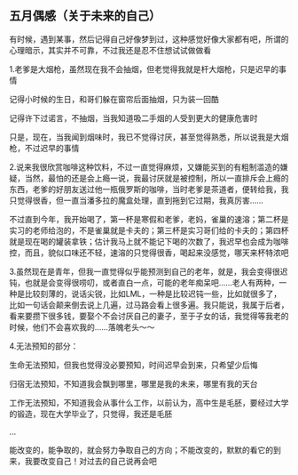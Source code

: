 ## 五月偶感（关于未来的自己） ##

有时候，遇到某事，然后记得自己好像梦到过，这种感觉好像大家都有吧，所谓的心理暗示，其实并不可靠，不过我还是忍不住想试试做做看

 

1.老爹是大烟枪，虽然现在我不会抽烟，但老觉得我就是杆大烟枪，只是迟早的事情

 

记得小时候的生日，和哥们躲在窗帘后面抽烟，只为装一回酷

 

记得许下过诺言，不抽烟，当我知道吸二手烟的人受到更大的健康危害时

 

只是，现在，当我闻到烟味时，我已不觉得讨厌，甚至觉得熟悉，所以说我是大烟枪，不过迟早的事情

 

2.说来我很欣赏咖啡这种饮料，不过一直觉得麻烦，又嫌能买到的有粗制滥造的嫌疑，当然，最怕的还是会上瘾一说，我最讨厌就是被控制，所以一直排斥会上瘾的东西，老爹的好朋友送过他一瓶俄罗斯的咖啡，当时老爹是茶道者，便转给我，我只觉得很香，但一直当潘多拉的魔盒处理，直到拖到它过期，我真厉害……

 

不过直到今年，我开始喝了，第一杯是寒假和老爹，老妈，雀巢的速溶；第二杯是实习的老师给泡的，不是雀巢就是卡夫的；第三杯是实习哥们给的卡夫的；第四杯就是现在喝的罐装拿铁；估计我马上就不能记下喝的次数了，我迟早也会成为咖啡控，而且，貌似口味还不轻，速溶的只觉得很香，喝起来没感觉，哪天来杯特浓吧

 

3.虽然现在是青年，但我一直觉得似乎能预测到自己的老年，就是，我会变得很迟钝，也就是会变得很唠叨，或者直白一点，可能的老年痴呆吧……老人有两种，一种是比较刻薄的，说话尖锐，比如LML，一种是比较迟钝一些，比如就很多了，比如一句话会颠来倒去说上几遍，过马路会看上很多遍。我只能说，我属于后者，看来要攒下很多钱，要娶个不会讨厌自己的妻子，至于子女的话，我觉得等我老的时候，他们不会喜欢我的……落魄老头～～

 

4.无法预知的部分：

 

生命无法预知，但我也觉得没必要预知，时间迟早会到来，只希望少后悔

 

归宿无法预知，不知道我会飘到哪里，哪里是我的未来，哪里有我的天台

 

工作无法预知，不知道我会从事什么工作，以前认为，高中生是毛胚，要经过大学的锻造，现在大学毕业了，只觉得，我还是毛胚

 

...


 
能改变的，能争取的，就会努力争取自己的方向；不能改变的，默默的看它的到来，我要改变自己！对过去的自己说再会吧